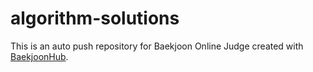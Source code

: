 # algorithm-solutions
This is an auto push repository for Baekjoon Online Judge created with [BaekjoonHub](https://github.com/BaekjoonHub/BaekjoonHub).
